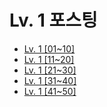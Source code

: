 # Lv. 1 포스팅

- [Lv. 1 [01~10]](https://velog.io/@6720/%ED%94%84%EB%A1%9C%EA%B7%B8%EB%9E%98%EB%A8%B8%EC%8A%A4-Java-Lv.-1-0110)
- [Lv. 1 [11~20]](https://velog.io/@6720/%ED%94%84%EB%A1%9C%EA%B7%B8%EB%9E%98%EB%A8%B8%EC%8A%A4-Java-Lv.-1-1120)
- [Lv. 1 [21~30]](https://velog.io/@6720/%ED%94%84%EB%A1%9C%EA%B7%B8%EB%9E%98%EB%A8%B8%EC%8A%A4-Java-Lv.-1-2130)
- [Lv. 1 [31~40]](https://velog.io/@6720/%ED%94%84%EB%A1%9C%EA%B7%B8%EB%9E%98%EB%A8%B8%EC%8A%A4-Java-Lv.-1-3140)
- [Lv. 1 [41~50]]()
